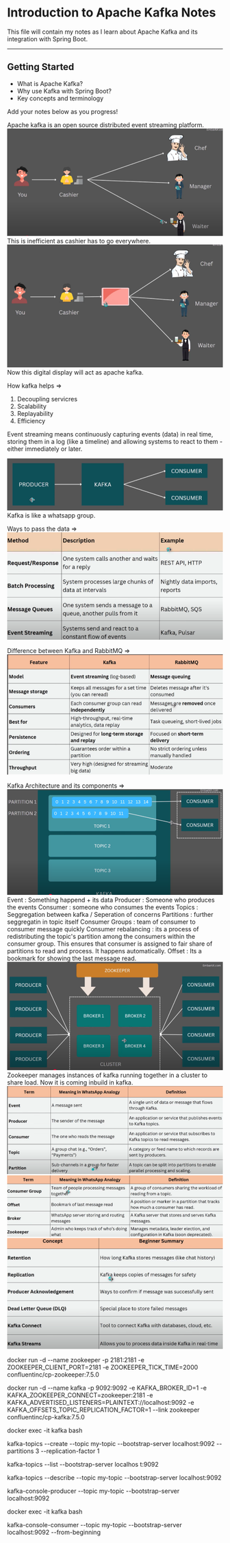 # Introduction to Apache Kafka Notes

This file will contain my notes as I learn about Apache Kafka and its integration with Spring Boot.

---

## Getting Started
- What is Apache Kafka?
- Why use Kafka with Spring Boot?
- Key concepts and terminology

Add your notes below as you progress!


Apache kafka is an open source distributed event streaming platform.
![alt text](image.png)
This is inefficient as cashier has to go everywhere.
![alt text](image-1.png)
Now this digital display will act as apache kafka.

How kafka helps =>
1. Decoupling servicres 
2. Scalability 
3. Replayability 
4. Efficiency 

Event streaming means continuously capturing events (data) in real time, storing them in a log (like a timeline) and allowing systems to react to them - either immediately or later.

![alt text](image-2.png)
Kafka is like a whatsapp group.

Ways to pass the data =>
![alt text](image-3.png)

Difference between Kafka and RabbitMQ =>
![alt text](image-4.png)

Kafka Architecture and its components =>
![alt text](image-5.png)
Event : Something happend + its data
Producer : Someone who produces the events 
Consumer : someone who consumes the events 
Topics : Seggregation between kafka / Seperation of concerns 
Partitions : further seggregatin in topic itself
Consumer Groups : team of consumer to consumer message quickly
Consumer rebalancing : its a process of redistributing the topic's partition among the consumers within the consumer group. This ensures that consumer is assigned to fair share of partitions to read and process. It happens automatically.
Offset : Its a bookmark for showing the last message read.
![alt text](image-6.png)
Zookeeper manages instances of kafka running together in a cluster to share load. Now it is coming inbuild in kafka.
![alt text](image-7.png)
![alt text](image-8.png)
![alt text](image-9.png)

docker run -d --name zookeeper -p 2181:2181 -e ZOOKEEPER_CLIENT_PORT=2181 -e ZOOKEEPER_TICK_TIME=2000 confluentinc/cp-zookeeper:7.5.0


docker run -d --name kafka -p 9092:9092 -e KAFKA_BROKER_ID=1 -e KAFKA_ZOOKEEPER_CONNECT=zookeeper:2181 -e KAFKA_ADVERTISED_LISTENERS=PLAINTEXT://localhost:9092 -e KAFKA_OFFSETS_TOPIC_REPLICATION_FACTOR=1 --link zookeeper confluentinc/cp-kafka:7.5.0

docker exec -it kafka bash

kafka-topics --create --topic my-topic --bootstrap-server localhost:9092 --partitions 3 --replication-factor 1

kafka-topics --list --bootstrap-server localhos
t:9092

kafka-topics --describe --topic my-topic --bootstrap-server localhost:9092

kafka-console-producer --topic my-topic --bootstrap-server localhost:9092

docker exec -it kafka bash

kafka-console-consumer --topic my-topic --bootstrap-server localhost:9092 --from-beginning